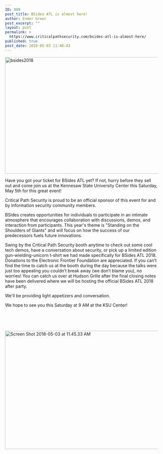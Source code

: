 ```yaml
---
ID: 880
post_title: BSides ATL is almost here!
author: Ender Greer
post_excerpt: ""
layout: post
permalink: >
  https://www.criticalpathsecurity.com/bsides-atl-is-almost-here/
published: true
post_date: 2018-05-03 11:48:43
---
```

<img src="https://www.criticalpathsecurity.com/wp-content/uploads/2018/03/bsides2018.png" alt="bsides2018" width="543" height="383" />

Have you got your ticket for BSides ATL yet? If not, hurry before they sell out and come join us at the Kennesaw State University Center this Saturday, May 5th for this great event!

Critical Path Security is proud to be an official sponsor of this event for and by information security community members.

BSides creates opportunities for individuals to participate in an intimate atmosphere that encourages collaboration with discussions, demos, and interaction from participants. This year's theme is "Standing on the Shoulders of Giants" and will focus on how the success of our predecessors fuels future innovations.

Swing by the Critical Path Security booth anytime to check out some cool tech demos, have a conversation about security, or pick up a limited edition gun-wielding-unicorn t-shirt we had made specifically for BSides ATL 2018. Donations to the Electronic Frontier Foundation are appreciated. If you can’t find the time to catch us at the booth during the day because the talks were just too appealing you couldn’t break away (we don’t blame you), no worries! You can catch us over at Hudson Grille after the final closing notes have been delivered where we will be hosting the official BSides ATL 2018 after party.

We'll be providing light appetizers and conversation.

We hope to see you this Saturday at 9 AM at the KSU Center!

&nbsp;

&nbsp;

<a href="https://goo.gl/maps/4RKDqENEC5K2" target="_self">
<img src="https://www.criticalpathsecurity.com/wp-content/uploads/2018/05/Screen-Shot-2018-05-03-at-11.45.33-AM.png" alt="Screen Shot 2018-05-03 at 11.45.33 AM" width="641" height="389" />
</a>